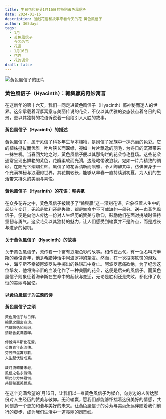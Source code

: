 ```yaml
---
title: 生日花和花语1月16日的特别黃色風信子
date: 2024-01-16
description: 通过花语和故事来看今天的花 黃色風信子
author: 365days
tags:
  - 1月
  - 黃色風信子
  - 今天的花
  - 花语
  - 1月16日
  - 花卉
  - 花的语言
draft: false
---
```



![黃色風信子的图片](https://cdn.pixabay.com/photo/2015/04/23/19/03/hyacinth-736516_960_720.jpg#center)


### 黃色風信子（Hyacinth）：輸與贏的奇妙寓言

在这新年的第十六天，我们一同走进黃色風信子（Hyacinth）那神秘而迷人的世界。这朵承载着深厚寓意与美丽传说的花朵，不仅以其优雅的姿态装点着冬日的风景，更以其独特的花语诉说着一段段引人入胜的故事。

#### 黃色風信子（Hyacinth）的描述

黃色風信子，属于风信子科多年生草本植物，是风信子家族中一抹亮丽的色彩。它的植株挺拔而优雅，叶片狭长而翠绿，宛如一片片飘逸的羽毛，为冬日的沉寂带来一抹生机。当春回大地之时，黃色風信子便以其那绚烂的花朵惊艳登场。这些花朵通常呈现出鲜艳的黄色，花瓣柔软而光滑，边缘略带波浪状，宛如一片片精致的绸缎，在阳光下熠熠生辉。風信子的花香清新而淡雅，令人陶醉其中，仿佛置身于一个充满神秘与浪漫的世界。其花期较长，能够从早春一直持续到初夏，为人们的生活带来持久的美丽与喜悦。

#### 黃色風信子（Hyacinth）的花语：輸與贏

在众多花卉之中，黃色風信子被赋予了“輸與贏”这一深刻花语。它象征着人生中的起伏与变迁，无论是胜利还是失败，都是生命中不可或缺的一部分。送一束黃色風信子，便是向他人传达一份对人生经历的赞美与敬仰，鼓励他们在面对挑战时保持坚韧与勇气。这朵花朵以其独特的魅力，让人们感受到输赢并不是终点，而是成长与进步的契机。

#### 关于黃色風信子（Hyacinth）的故事

关于黃色風信子，流传着一个富有浪漫色彩的故事。相传在古代，有一位名叫海辛斯的英俊青年，他是希腊神话中阿波罗神的挚友。然而，在一次投掷铁饼的游戏中，海辛斯不幸被阿波罗失手掷出的铁饼击中身亡。阿波罗悲痛欲绝，为了纪念这位挚友，他将海辛斯的血液化作了一种美丽的花朵，这便是后来的風信子。而黃色風信子则象征着海辛斯在生命中的起伏与变迁，无论是胜利还是失败，都化作了永恒的美丽与回忆。

#### 以黃色風信子为主题的诗

**黃色風信子之頌**

	黃色風信子映日輝，  
	輸贏之間寓意瑰。  
	花瓣飄逸如绸缎，  
	清新香氣滿春暉。
	
	傳說海辛斯化花蕾，  
	英俊青年永流傳。  
	芬芳四溢寓悲歡，  
	人生起伏皆成篇。
	
	歲月流轉情未老，  
	風信之名永傳頌。  
	願此芬芳伴君側，  
	共譜輸贏美麗篇。

在这个充满希望的1月16日，让我们以一束黃色風信子为媒介，向身边的人传达那份对人生经历的赞美与敬仰。无论输赢，愿我们都能够怀揣着这份美好的情感，共同创造一个更加和谐与美好的未来。让黃色風信子的芬芳与美丽永远伴随着我们前行的脚步，成为我们生活中一道亮丽的风景线。

